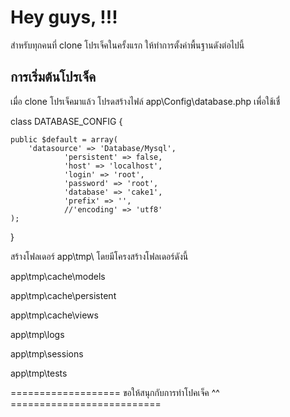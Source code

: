 # Hey guys, !!!

สำหรับทุกคนที่ clone โปรเจ็คในครั้งแรก ให้ทำการตั้งค่าพื้นฐานดังต่อไปนี้

## การเริ่มต้นโปรเจ็ค

เมื่อ clone โปรเจ็คมาแล้ว โปรดสร้างไฟล์ app\Config\database.php เพื่อใช้เชื่

class DATABASE_CONFIG {

    public $default = array(
        'datasource' => 'Database/Mysql',
				'persistent' => false,
				'host' => 'localhost',
				'login' => 'root',
				'password' => 'root',
				'database' => 'cake1',
				'prefix' => '',
				//'encoding' => 'utf8'
    );
}

สร้างโฟลเดอร์ app\tmp\ โดยมีโครงสร้างโฟลเดอร์ดังนี้

app\tmp\cache\models

app\tmp\cache\persistent

app\tmp\cache\views

app\tmp\logs

app\tmp\sessions

app\tmp\tests


=================== ขอให้สนุกกับการทำโปคเจ็ค ^^ ==========================
